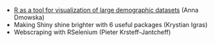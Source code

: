 - [R as a tool for visualization of large demographic datasets](https://github.com/WhyR2018/presentations/blob/master/web-scraping-and-data-visualisation/Dmowska_WhyR2018.pdf) (Anna	Dmowska)
- Making Shiny shine brighter with 6 useful packages (Krystian	Igras)
- Webscraping with RSelenium (Pieter Krsteff-Jantcheff)
